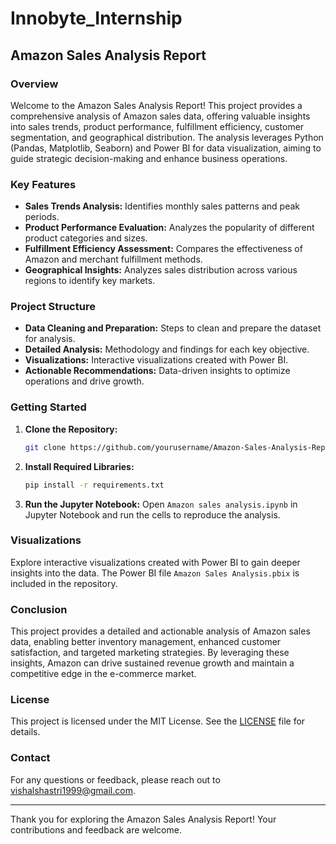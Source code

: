 # Innobyte_Internship
## Amazon Sales Analysis Report

### Overview
Welcome to the Amazon Sales Analysis Report! This project provides a comprehensive analysis of Amazon sales data, offering valuable insights into sales trends, product performance, fulfillment efficiency, customer segmentation, and geographical distribution. The analysis leverages Python (Pandas, Matplotlib, Seaborn) and Power BI for data visualization, aiming to guide strategic decision-making and enhance business operations.

### Key Features
- **Sales Trends Analysis:** Identifies monthly sales patterns and peak periods.
- **Product Performance Evaluation:** Analyzes the popularity of different product categories and sizes.
- **Fulfillment Efficiency Assessment:** Compares the effectiveness of Amazon and merchant fulfillment methods.
- **Geographical Insights:** Analyzes sales distribution across various regions to identify key markets.

### Project Structure
- **Data Cleaning and Preparation:** Steps to clean and prepare the dataset for analysis.
- **Detailed Analysis:** Methodology and findings for each key objective.
- **Visualizations:** Interactive visualizations created with Power BI.
- **Actionable Recommendations:** Data-driven insights to optimize operations and drive growth.

### Getting Started
1. **Clone the Repository:**
   ```bash
   git clone https://github.com/yourusername/Amazon-Sales-Analysis-Report.git
   ```
2. **Install Required Libraries:**
   ```bash
   pip install -r requirements.txt
   ```
3. **Run the Jupyter Notebook:**
   Open `Amazon sales analysis.ipynb` in Jupyter Notebook and run the cells to reproduce the analysis.

### Visualizations
Explore interactive visualizations created with Power BI to gain deeper insights into the data. The Power BI file `Amazon Sales Analysis.pbix` is included in the repository.

### Conclusion
This project provides a detailed and actionable analysis of Amazon sales data, enabling better inventory management, enhanced customer satisfaction, and targeted marketing strategies. By leveraging these insights, Amazon can drive sustained revenue growth and maintain a competitive edge in the e-commerce market.

### License
This project is licensed under the MIT License. See the [LICENSE](LICENSE) file for details.

### Contact
For any questions or feedback, please reach out to [vishalshastri1999@gmail.com](mailto:vishalshastri1999@gmail.com).

---

Thank you for exploring the Amazon Sales Analysis Report! Your contributions and feedback are welcome.
